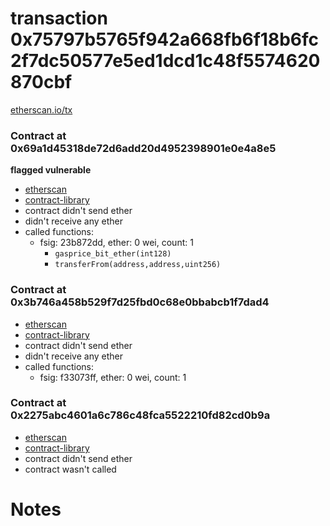 # transaction 0x75797b5765f942a668fb6f18b6fc2f7dc50577e5ed1dcd1c48f5574620870cbf

[etherscan.io/tx](https://etherscan.io/tx/0x75797b5765f942a668fb6f18b6fc2f7dc50577e5ed1dcd1c48f5574620870cbf)


### Contract at 0x69a1d45318de72d6add20d4952398901e0e4a8e5

**flagged vulnerable**

* [etherscan](https://etherscan.io/address/0x69a1d45318de72d6add20d4952398901e0e4a8e5)
* [contract-library](https://contract-library.com/contracts/Ethereum/69a1d45318de72d6add20d4952398901e0e4a8e5)
* contract didn't send ether
* didn't receive any ether
* called functions:
    * fsig: 23b872dd, ether: 0 wei, count: 1
        * `gasprice_bit_ether(int128)`
        * `transferFrom(address,address,uint256)`


### Contract at 0x3b746a458b529f7d25fbd0c68e0bbabcb1f7dad4

* [etherscan](https://etherscan.io/address/0x3b746a458b529f7d25fbd0c68e0bbabcb1f7dad4)
* [contract-library](https://contract-library.com/contracts/Ethereum/3b746a458b529f7d25fbd0c68e0bbabcb1f7dad4)
* contract didn't send ether
* didn't receive any ether
* called functions:
    * fsig: f33073ff, ether: 0 wei, count: 1


### Contract at 0x2275abc4601a6c786c48fca5522210fd82cd0b9a

* [etherscan](https://etherscan.io/address/0x2275abc4601a6c786c48fca5522210fd82cd0b9a)
* [contract-library](https://contract-library.com/contracts/Ethereum/2275abc4601a6c786c48fca5522210fd82cd0b9a)
* contract didn't send ether
* contract wasn't called

# Notes

